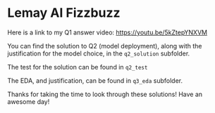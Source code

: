 # Lemay AI Fizzbuzz

Here is a link to my Q1 answer video: https://youtu.be/5kZtepYNXVM

You can find the solution to Q2 (model deployment), along with the justification for the model choice, in the `q2_solution` subfolder. 

The test for the solution can be found in `q2_test`

The EDA, and justification, can be found in `q3_eda` subfolder.

Thanks for taking the time to look through these solutions! Have an awesome day!
